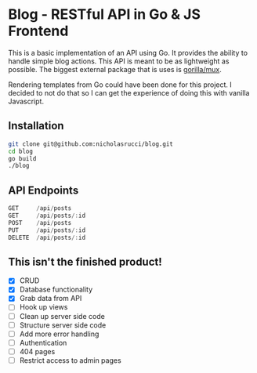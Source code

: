 # Blog - RESTful API in Go & JS Frontend

This is a basic implementation of an API using Go. It provides the ability to
handle simple blog actions. This API is meant to be as lightweight as possible. The biggest external package that is uses is [gorilla/mux](http://www.gorillatoolkit.org/pkg/mux).

Rendering templates from Go could have been done for this project. I decided to not do that so I can get the experience of doing this with vanilla Javascript.

## Installation
```bash
git clone git@github.com:nicholasrucci/blog.git
cd blog
go build
./blog
```


## API Endpoints

```js
GET     /api/posts
GET     /api/posts/:id
POST    /api/posts
PUT     /api/posts/:id
DELETE  /api/posts/:id
```

## This isn't the finished product!
- [x] CRUD
- [x] Database functionality
- [x] Grab data from API
- [ ] Hook up views
- [ ] Clean up server side code
- [ ] Structure server side code
- [ ] Add more error handling
- [ ] Authentication
- [ ] 404 pages
- [ ] Restrict access to admin pages
